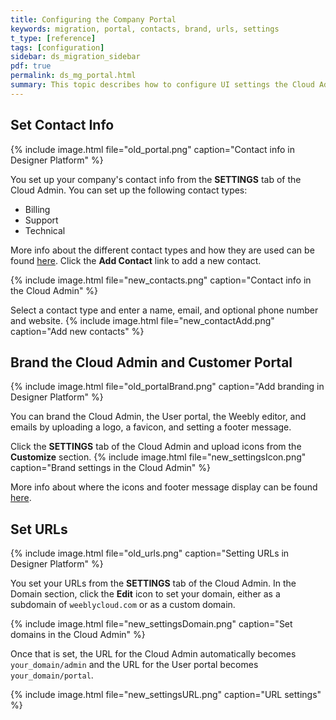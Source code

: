 ```yaml
---
title: Configuring the Company Portal
keywords: migration, portal, contacts, brand, urls, settings
t_type: [reference]
tags: [configuration]
sidebar: ds_migration_sidebar
pdf: true
permalink: ds_mg_portal.html
summary: This topic describes how to configure UI settings the Cloud Admin and the User Portal like contact info and branding.
---
```

## Set Contact Info
{% include image.html file="old_portal.png" caption="Contact info in Designer Platform" %}

You set up your company's contact info from the **SETTINGS** tab of the Cloud Admin. You can set up the following contact types:

* Billing
* Support
* Technical

More info about the different contact types and how they are used can be found [here](ds_gs_configure.html#set-contact-info). Click the **Add Contact** link to add a new contact.

{% include image.html file="new_contacts.png" caption="Contact info in the Cloud Admin" %}

Select a contact type and enter a name, email, and optional phone number and website.
{% include image.html file="new_contactAdd.png" caption="Add new contacts" %}

## Brand the Cloud Admin and Customer Portal
{% include image.html file="old_portalBrand.png" caption="Add branding in Designer Platform" %}

You can brand the Cloud Admin, the User portal, the Weebly editor, and emails by uploading a logo, a favicon, and setting a footer message.

Click the **SETTINGS** tab of the Cloud Admin and upload icons from the **Customize** section. 
{% include image.html file="new_settingsIcon.png" caption="Brand settings in the Cloud Admin" %}

More info about where the icons and footer message display can be found [here](ds_gs_configure.html#brand-your-sites-and-the-cloud-admin).

## Set URLs
{% include image.html file="old_urls.png" caption="Setting URLs in Designer Platform" %}

You set your URLs from the **SETTINGS** tab of the Cloud Admin. In the Domain section, click the **Edit** icon to set your domain, either as a subdomain of `weeblycloud.com` or as a custom domain. 

{% include image.html file="new_settingsDomain.png" caption="Set domains in the Cloud Admin" %}

Once that is set, the URL for the Cloud Admin automatically becomes `your_domain/admin` and the URL for the User portal becomes `your_domain/portal`.

{% include image.html file="new_settingsURL.png" caption="URL settings" %}

